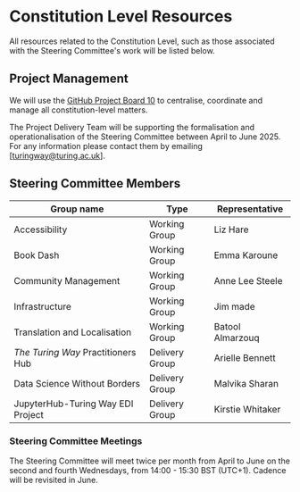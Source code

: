 # Constitution Level Resources

All resources related to the Constitution Level, such as those associated with the Steering Committee's work will be listed below.

## Project Management

We will use the [GitHub Project Board 10](https://github.com/orgs/the-turing-way/projects/10) to centralise, coordinate and manage all constitution-level matters.

The Project Delivery Team will be supporting the formalisation and operationalisation of the Steering Committee between April to June 2025.
For any information please contact them by emailing [turingway@turing.ac.uk].

## Steering Committee Members

Group name | Type | Representative
-- | -- | --
Accessibility | Working Group | Liz Hare
Book Dash | Working Group | Emma Karoune
Community Management | Working Group | Anne Lee Steele
Infrastructure | Working Group | Jim made
Translation and Localisation | Working Group | Batool Almarzouq
_The Turing Way_ Practitioners Hub | Delivery Group | Arielle Bennett
Data Science Without Borders | Delivery Group | Malvika Sharan
JupyterHub-Turing Way EDI Project | Delivery Group | Kirstie Whitaker

### Steering Committee Meetings

The Steering Committee will meet twice per month from April to June on the second and fourth Wednesdays, from 14:00 - 15:30 BST (UTC+1).
Cadence will be revisited in June.
